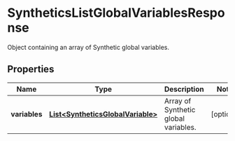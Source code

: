 # SyntheticsListGlobalVariablesResponse

Object containing an array of Synthetic global variables.

## Properties

| Name          | Type                                                                    | Description                          | Notes      |
| ------------- | ----------------------------------------------------------------------- | ------------------------------------ | ---------- |
| **variables** | [**List&lt;SyntheticsGlobalVariable&gt;**](SyntheticsGlobalVariable.md) | Array of Synthetic global variables. | [optional] |
